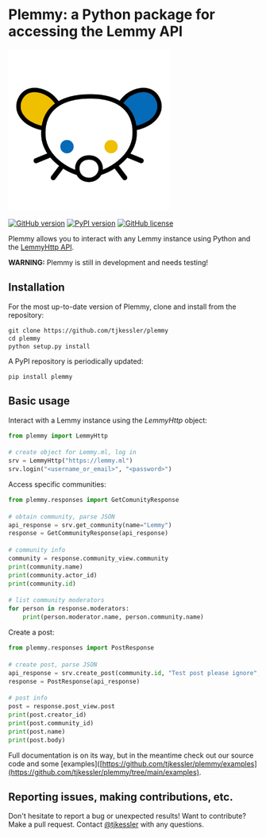 # Plemmy: a Python package for accessing the Lemmy API

<img src="img/plemmy.png" alt="drawing" width="325"/>

[![GitHub version](https://badge.fury.io/gh/tjkessler%2Fplemmy.svg)](https://badge.fury.io/gh/tjkessler%2Fplemmy)
[![PyPI version](https://badge.fury.io/py/plemmy.svg)](https://badge.fury.io/py/plemmy)
[![GitHub license](https://img.shields.io/badge/license-Apache-blue.svg)](https://raw.githubusercontent.com/tjkessler/plemmy/master/LICENSE.txt)

Plemmy allows you to interact with any Lemmy instance using Python and the [LemmyHttp API](https://join-lemmy.org/api/classes/LemmyHttp.html).

**WARNING:** Plemmy is still in development and needs testing!

## Installation ##

For the most up-to-date version of Plemmy, clone and install from the repository:

```
git clone https://github.com/tjkessler/plemmy
cd plemmy
python setup.py install
```

A PyPI repository is periodically updated:

```
pip install plemmy
```

## Basic usage ##

Interact with a Lemmy instance using the _LemmyHttp_ object:

```python
from plemmy import LemmyHttp

# create object for Lemmy.ml, log in
srv = LemmyHttp("https://lemmy.ml")
srv.login("<username_or_email>", "<password>")
```

Access specific communities:

```python
from plemmy.responses import GetComunityResponse

# obtain community, parse JSON
api_response = srv.get_community(name="Lemmy")
response = GetCommunityResponse(api_response)

# community info
community = response.community_view.community
print(community.name)
print(community.actor_id)
print(community.id)

# list community moderators
for person in response.moderators:
    print(person.moderator.name, person.community.name)
```

Create a post:
```python
from plemmy.responses import PostResponse

# create post, parse JSON
api_response = srv.create_post(community.id, "Test post please ignore", "Body text")
response = PostResponse(api_response)

# post info
post = response.post_view.post
print(post.creator_id)
print(post.community_id)
print(post.name)
print(post.body)
```

Full documentation is on its way, but in the meantime check out our source code and some [examples]([https://github.com/tjkessler/plemmy/examples](https://github.com/tjkessler/plemmy/tree/main/examples).

## Reporting issues, making contributions, etc. ##

Don't hesitate to report a bug or unexpected results! Want to contribute? Make a pull request. Contact [@tjkessler](https://github.com/tjkessler) with any questions.
